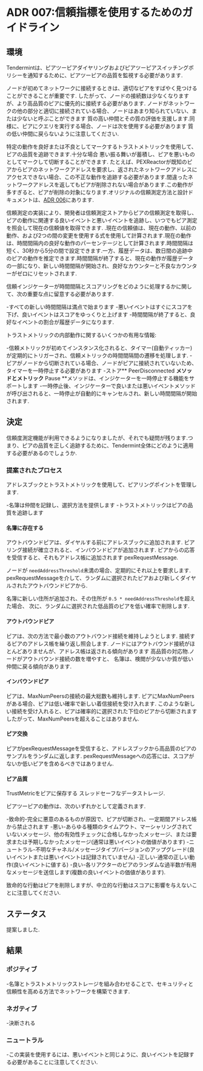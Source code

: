 # ADR 007:信頼指標を使用するためのガイドライン

## 環境

Tendermintは、ピアツーピアダイヤリングおよびピアツーピアスイッチングポリシーを通知するために、ピアツーピアの品質を監視する必要があります.

ノードが初めてネットワークに接続するときは、適切なピアをすばやく見つけることができることが重要です.
したがって、ノードの接続数は少なくなりますが、より高品質のピアに優先的に接続する必要があります.
ノードがネットワークの他の部分と適切に接続されている場合、ノードはあまり知られていない、または少ないと呼ぶことができます
質の高い仲間とその質の評価を支援します.同様に、ピアにクエリを実行する場合、ノードは次を使用する必要があります
質の低い仲間に戻らないように注意してください.

特定の動作を良好または不良としてマークするトラストメトリックを使用して、ピアの品質を追跡できます.十分な場合
悪い振る舞いが蓄積し、ピアを悪いものとしてマークして切断することができます.
たとえば、PEXReactorが既知のピアからピアのネットワークアドレスを要求し、返されたネットワークアドレスにアクセスできない場合、この不正な動作を追跡する必要があります.間違ったネットワークアドレスを返してもピアが削除されない場合があります.この動作が多すぎると、ピアが削除の対象になります.オリジナルの信頼測定方法と設計ドキュメントは、[ADR 006](adr-006-trust-metric.md)にあります.

信頼測定の実装により、開発者は信頼測定ストアからピアの信頼測定を取得し、ピアの動作に関連する良いイベントと悪いイベントを追跡し、いつでもピア測定を照会して現在の信頼値を取得できます. .現在の信頼値は、現在の動作、以前の動作、および2つの間の変更を使用する式を使用して計算されます.現在の動作は、時間間隔内の良好な動作のパーセンテージとして計算されます.時間間隔は短く、30秒から5分の間で設定できます.一方、履歴データは、数日間の追跡中のピアの動作を推定できます.時間間隔が終了すると、現在の動作が履歴データの一部になり、新しい時間間隔が開始され、良好なカウンターと不良なカウンターがゼロにリセットされます.

信頼インジケーターが時間間隔とスコアリングをどのように処理するかに関して、次の重要な点に留意する必要があります.

-すべての新しい時間間隔は満点で始まります
-悪いイベントはすぐにスコアを下げ、良いイベントはスコアをゆっくりと上げます
-時間間隔が終了すると、良好なイベントの割合が履歴データになります.

トラストメトリックの内部動作に関するいくつかの有用な情報:

-信頼メトリックが初めてインスタンス化されると、タイマー(自動ティッカー)が定期的にトリガーされ、信頼メトリックの時間間隔間の遷移を処理します.
-ピアがノードから切断されている場合、ノードがピアに接続されていないため、タイマーを一時停止する必要があります
-ストア** PeerDisconnected **メソッドとメトリック** Pause **メソッドは、インジケーターを一時停止する機能をサポートします
-一時停止後、インジケーターで良いまたは悪いイベントメソッドが呼び出されると、一時停止が自動的にキャンセルされ、新しい時間間隔が開始されます.

## 決定

信頼度測定機能が利用できるようになりましたが、それでも疑問が残ります.つまり、ピアの品質を正しく追跡するために、Tendermint全体にどのように適用する必要があるのでしょうか.

### 提案されたプロセス

アドレスブックとトラストメトリックを使用して、ピアリングポイントを管理します.

-名簿は仲間を記録し、選択方法を提供します
-トラストメトリックはピアの品質を追跡します

#### 名簿に存在する

アウトバウンドピアは、ダイヤルする前にアドレスブックに追加されます.
ピアリング接続が確立されると、インバウンドピアが追加されます.
ピアからの応答を受信すると、それもアドレス帳に追加されます
pexRequestMessage.

ノードが `needAddressThreshold`未満の場合、定期的にそれ以上を要求します.
pexRequestMessageを介して、ランダムに選択されたピアおよび新しくダイヤルされたアウトバウンドピアから.

名簿に新しい住所が追加され、その住所が `0.5 * needAddressThreshold`を超えた場合、
次に、ランダムに選択された低品質のピアを低い確率で削除します.

#### アウトバウンドピア

ピアは、次の方法で最小数のアウトバウンド接続を維持しようとします.
接続するピアのアドレス帳を繰り返し照会します.
ノードにはアウトバウンド接続がほとんどありませんが、アドレス帳は返される傾向があります
高品質の対応物.ノードがアウトバウンド接続の数を増やすと、
名簿は、検閲が少ないか質が低い仲間に戻る傾向があります.

#### インバウンドピア

ピアは、MaxNumPeersの接続の最大総数も維持します.
ピアにMaxNumPeersがある場合、ピアは低い確率で新しい着信接続を受け入れます.
このような新しい接続を受け入れると、ピアは確率的に選択された下位のピアから切断されます
したがって、MaxNumPeersを超えることはありません.

#### ピア交換

ピアがpexRequestMessageを受信すると、アドレスブックから高品質のピアのサンプルをランダムに返します. pexRequestMessageへの応答には、スコアがないか低いピアを含めるべきではありません.

#### ピア品質

TrustMetricをピアに保存する
スレッドセーフなデータストレージ.

ピアツーピアの動作は、次のいずれかとして定義されます.

-致命的-完全に悪意のあるものが原因で、ピアが切断され、一定期間アドレス帳から禁止されます
-悪い-あらゆる種類のタイムアウト、マーシャリングされていないメッセージ、他の有効性チェックに合格しなかったメッセージ、または要求または予期しなかったメッセージ(通常は悪いイベントの価値があります)
-ニュートラル-不明なチャネル/メッセージタイプ/バージョンのアップグレード(良いイベントまたは悪いイベントは記録されていません)
-正しい-通常の正しい動作(良いイベントに値する)
-良い-各リアクターのピアのランダムな過半数が有用なメッセージを送信します(複数の良いイベントの価値があります).

致命的な行動はピアを削除しますが、中立的な行動はスコアに影響を与えないことに注意してください.

## ステータス

提案しました.

## 結果

### ポジティブ

-名簿とトラストメトリックストレージを組み合わせることで、セキュリティと信頼性を高める方法でネットワークを構築できます.

### ネガティブ

-決断される

### ニュートラル

-この実装を使用するには、悪いイベントと同じように、良いイベントを記録する必要があることに注意してください.
